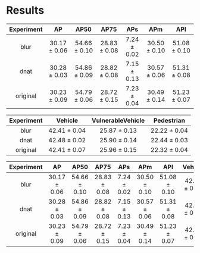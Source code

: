 # Results

| Experiment |        AP        |       AP50       |       AP75       |       APs       |       APm        |       APl        |
| :--------: | :--------------: | :--------------: | :--------------: | :-------------: | :--------------: | :--------------: |
|    blur    | 30.17 $\pm$ 0.06 | 54.66 $\pm$ 0.10 | 28.83 $\pm$ 0.08 | 7.24 $\pm$ 0.02 | 30.50 $\pm$ 0.10 | 51.08 $\pm$ 0.10 |
|    dnat    | 30.28 $\pm$ 0.03 | 54.86 $\pm$ 0.09 | 28.82 $\pm$ 0.08 | 7.15 $\pm$ 0.13 | 30.57 $\pm$ 0.06 | 51.31 $\pm$ 0.08 |
|  original  | 30.23 $\pm$ 0.09 | 54.79 $\pm$ 0.06 | 28.72 $\pm$ 0.15 | 7.23 $\pm$ 0.04 | 30.49 $\pm$ 0.14 | 51.23 $\pm$ 0.07 |

| Experiment |     Vehicle      | VulnerableVehicle |    Pedestrian    |
| :--------: | :--------------: | :---------------: | :--------------: |
|    blur    | 42.41 $\pm$ 0.04 | 25.87 $\pm$ 0.13  | 22.22 $\pm$ 0.04 |
|    dnat    | 42.48 $\pm$ 0.02 | 25.90 $\pm$ 0.14  | 22.44 $\pm$ 0.03 |
|  original  | 42.41 $\pm$ 0.07 | 25.96 $\pm$ 0.15  | 22.32 $\pm$ 0.04 |

| Experiment |        AP        |       AP50       |       AP75       |       APs       |       APm        |       APl        |     Vehicle      | VulnerableVehicle |    Pedestrian    |
| :--------: | :--------------: | :--------------: | :--------------: | :-------------: | :--------------: | :--------------: | :--------------: | :---------------: | :--------------: |
|    blur    | 30.17 $\pm$ 0.06 | 54.66 $\pm$ 0.10 | 28.83 $\pm$ 0.08 | 7.24 $\pm$ 0.02 | 30.50 $\pm$ 0.10 | 51.08 $\pm$ 0.10 | 42.41 $\pm$ 0.04 | 25.87 $\pm$ 0.13  | 22.22 $\pm$ 0.04 |
|    dnat    | 30.28 $\pm$ 0.03 | 54.86 $\pm$ 0.09 | 28.82 $\pm$ 0.08 | 7.15 $\pm$ 0.13 | 30.57 $\pm$ 0.06 | 51.31 $\pm$ 0.08 | 42.48 $\pm$ 0.02 | 25.90 $\pm$ 0.14  | 22.44 $\pm$ 0.03 |
|  original  | 30.23 $\pm$ 0.09 | 54.79 $\pm$ 0.06 | 28.72 $\pm$ 0.15 | 7.23 $\pm$ 0.04 | 30.49 $\pm$ 0.14 | 51.23 $\pm$ 0.07 | 42.41 $\pm$ 0.07 | 25.96 $\pm$ 0.15  | 22.32 $\pm$ 0.04 |
